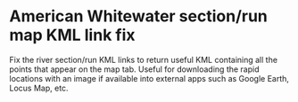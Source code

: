 # American Whitewater section/run map KML link fix

Fix the river section/run KML links to return useful KML containing all the
points that appear on the map tab.  Useful for downloading the rapid locations
with an image if available into external apps such as Google Earth, Locus Map,
etc.
